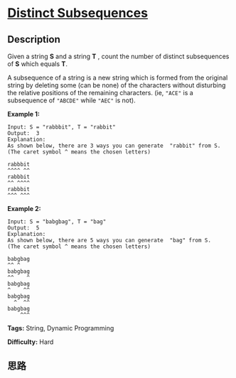 # [Distinct Subsequences][title]

## Description

Given a string **S** and a string **T** , count the number of distinct
subsequences of **S** which equals **T**.

A subsequence of a string is a new string which is formed from the original
string by deleting some (can be none) of the characters without disturbing the
relative positions of the remaining characters. (ie, `"ACE"` is a subsequence
of `"ABCDE"` while `"AEC"` is not).

**Example 1:**
            Input: S = "rabbbit", T = "rabbit"    Output:  3    Explanation:    As shown below, there are 3 ways you can generate  "rabbit" from S.    (The caret symbol ^ means the chosen letters)        rabbbit    ^^^^ ^^    rabbbit    ^^ ^^^^    rabbbit    ^^^ ^^^    

**Example 2:**
            Input: S = "babgbag", T = "bag"    Output:  5    Explanation:    As shown below, there are 5 ways you can generate  "bag" from S.    (The caret symbol ^ means the chosen letters)        babgbag    ^^ ^    babgbag    ^^    ^    babgbag    ^    ^^    babgbag      ^  ^^    babgbag        ^^^    


**Tags:** String, Dynamic Programming

**Difficulty:** Hard

## 思路

[title]: https://leetcode.com/problems/distinct-subsequences
